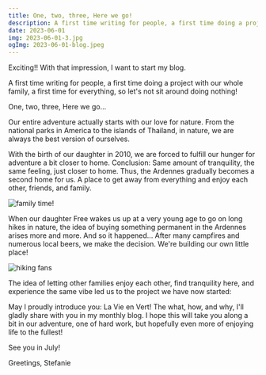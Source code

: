 ```yaml
---
title: One, two, three, Here we go!
description: A first time writing for people, a first time doing a project with our whole family, a first time for everything, so let's not sit around doing nothing!
date: 2023-06-01
img: 2023-06-01-3.jpg
ogImg: 2023-06-01-blog.jpeg
---
```


Exciting!! With that impression, I want to start my blog.

A first time writing for people, a first time doing a project with our whole family, a first time for everything, so let's not sit around doing nothing!

One, two, three, Here we go...

Our entire adventure actually starts with our love for nature. From the national parks in America to the islands of Thailand, in nature, we are always the best version of ourselves.

With the birth of our daughter in 2010, we are forced to fulfill our hunger for adventure a bit closer to home. Conclusion: Same amount of tranquility, the same feeling, just closer to home. Thus, the Ardennes gradually becomes a second home for us. A place to get away from everything and enjoy each other, friends, and family.

![family time!](2023-06-01-2.jpg)

When our daughter Free wakes us up at a very young age to go on long hikes in nature, the idea of buying something permanent in the Ardennes arises more and more. And so it happened... After many campfires and numerous local beers, we make the decision. We're building our own little place!

![hiking fans](2023-06-01-1.jpg)

The idea of letting other families enjoy each other, find tranquility here, and experience the same vibe led us to the project we have now started:

May I proudly introduce you: La Vie en Vert! The what, how, and why, I'll gladly share with you in my monthly blog. I hope this will take you along a bit in our adventure, one of hard work, but hopefully even more of enjoying life to the fullest!

See you in July!

Greetings, Stefanie
